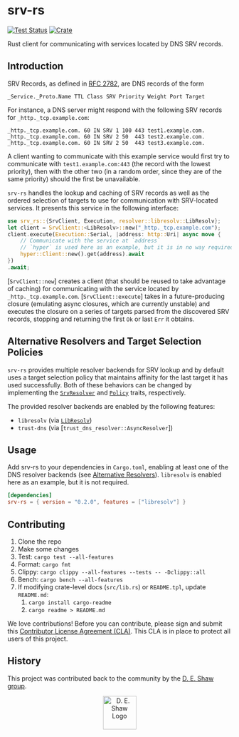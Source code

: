 # srv-rs

[![Test Status](https://github.com/deshaw/srv-rs/workflows/Rust/badge.svg?event=push)](https://github.com/deshaw/srv-rs/actions)
[![Crate](https://img.shields.io/crates/v/srv-rs.svg)](https://crates.io/crates/srv-rs)

Rust client for communicating with services located by DNS SRV records.

## Introduction

SRV Records, as defined in [RFC 2782](https://tools.ietf.org/html/rfc2782),
are DNS records of the form

`_Service._Proto.Name TTL Class SRV Priority Weight Port Target`

For instance, a DNS server might respond with the following SRV records for
`_http._tcp.example.com`:

```
_http._tcp.example.com. 60 IN SRV 1 100 443 test1.example.com.
_http._tcp.example.com. 60 IN SRV 2 50  443 test2.example.com.
_http._tcp.example.com. 60 IN SRV 2 50  443 test3.example.com.
```

A client wanting to communicate with this example service would first try to
communicate with `test1.example.com:443` (the record with the lowest
priority), then with the other two (in a random order, since they are of the
same priority) should the first be unavailable.

`srv-rs` handles the lookup and caching of SRV records as well as the ordered
selection of targets to use for communication with SRV-located services.
It presents this service in the following interface:

```rust
use srv_rs::{SrvClient, Execution, resolver::libresolv::LibResolv};
let client = SrvClient::<LibResolv>::new("_http._tcp.example.com");
client.execute(Execution::Serial, |address: http::Uri| async move {
    // Communicate with the service at `address`
    // `hyper` is used here as an example, but it is in no way required
    hyper::Client::new().get(address).await
})
.await;
```

[`SrvClient::new`] creates a client (that should be reused to take advantage of
caching) for communicating with the service located by `_http._tcp.example.com`.
[`SrvClient::execute`] takes in a future-producing closure (emulating async
closures, which are currently unstable) and executes the closure on a series of
targets parsed from the discovered SRV records, stopping and returning the
first `Ok` or last `Err` it obtains.

## Alternative Resolvers and Target Selection Policies

`srv-rs` provides multiple resolver backends for SRV lookup and by default uses
a target selection policy that maintains affinity for the last target it has
used successfully. Both of these behaviors can be changed by implementing the
[`SrvResolver`] and [`Policy`] traits, respectively.

The provided resolver backends are enabled by the following features:

- `libresolv` (via [`LibResolv`])
- `trust-dns` (via [`trust_dns_resolver::AsyncResolver`])

[`SrvResolver`]: resolver::SrvResolver
[`Policy`]: policy::Policy
[`LibResolv`]: resolver::libresolv::LibResolv

## Usage

Add srv-rs to your dependencies in `Cargo.toml`, enabling at least one of
the DNS resolver backends (see [Alternative Resolvers](README.md#alternative-resolvers-and-target-selection-policies)).
`libresolv` is enabled here as an example, but it is not required.

```toml
[dependencies]
srv-rs = { version = "0.2.0", features = ["libresolv"] }
```

## Contributing

1. Clone the repo
2. Make some changes
3. Test: `cargo test --all-features`
4. Format: `cargo fmt`
5. Clippy: `cargo clippy --all-features --tests -- -Dclippy::all`
6. Bench: `cargo bench --all-features`
7. If modifying crate-level docs (`src/lib.rs`) or `README.tpl`, update `README.md`:
    1. `cargo install cargo-readme`
    2. `cargo readme > README.md`

We love contributions! Before you can contribute, please sign and submit this [Contributor License Agreement (CLA)](https://www.deshaw.com/oss/cla).
This CLA is in place to protect all users of this project.

## History

This project was contributed back to the community by the [D. E. Shaw group](https://www.deshaw.com/).

<p align="center">
    <a href="https://www.deshaw.com">
       <img src="https://www.deshaw.com/assets/logos/blue_logo_417x125.png" alt="D. E. Shaw Logo" height="75" >
    </a>
</p>
